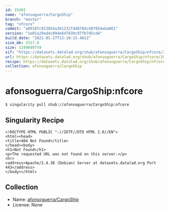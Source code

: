 ```yaml
---
id: 15403
name: "afonsoguerra/CargoShip"
branch: "master"
tag: "nfcore"
commit: "a0918fc913054a361232f4d878dc407854eba861"
version: "1e01a29ed4c094e6d7039c97fb7d5cd4"
build_date: "2021-01-27T12:10:15.481Z"
size_mb: 2517.0
size: 1199689759
sif: "https://datasets.datalad.org/shub/afonsoguerra/CargoShip/nfcore/2021-01-27-a0918fc9-1e01a29e/1e01a29ed4c094e6d7039c97fb7d5cd4.sif"
url: https://datasets.datalad.org/shub/afonsoguerra/CargoShip/nfcore/2021-01-27-a0918fc9-1e01a29e/
recipe: https://datasets.datalad.org/shub/afonsoguerra/CargoShip/nfcore/2021-01-27-a0918fc9-1e01a29e/Singularity
collection: afonsoguerra/CargoShip
---
```


# afonsoguerra/CargoShip:nfcore

```bash
$ singularity pull shub://afonsoguerra/CargoShip:nfcore
```

## Singularity Recipe

```singularity
<!DOCTYPE HTML PUBLIC "-//IETF//DTD HTML 2.0//EN">
<html><head>
<title>404 Not Found</title>
</head><body>
<h1>Not Found</h1>
<p>The requested URL was not found on this server.</p>
<hr>
<address>Apache/2.4.38 (Debian) Server at datasets.datalad.org Port 443</address>
</body></html>
```

## Collection

 - Name: [afonsoguerra/CargoShip](https://github.com/afonsoguerra/CargoShip)
 - License: None

